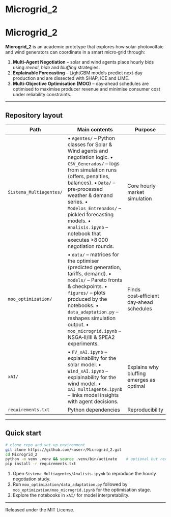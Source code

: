 # Microgrid_2

# Microgrid\_2

**Microgrid\_2** is an academic prototype that explores how solar‑photovoltaic and wind generators can coordinate in a smart micro‑grid through:

1. **Multi‑Agent Negotiation** – solar and wind agents place hourly bids using *reveal*, *hide* and *bluffing* strategies.
2. **Explainable Forecasting** – LightGBM models predict next‑day production and are dissected with SHAP, ICE and LIME.
3. **Multi‑Objective Optimisation (MOO)** – day‑ahead schedules are optimised to maximise producer revenue and minimise consumer cost under reliability constraints.

---

## Repository layout

| Path                    | Main contents                                                                                                                                                                                                                                                                                                                                  | Purpose                                  |
| ----------------------- | ---------------------------------------------------------------------------------------------------------------------------------------------------------------------------------------------------------------------------------------------------------------------------------------------------------------------------------------------- | ---------------------------------------- |
| `Sistema_Multiagentes/` | • `Agentes/` – Python classes for Solar & Wind agents and negotiation logic.  • `CSV_Generados/` – logs from simulation runs (offers, penalties, balances).  • `Data/` – pre‑processed weather & demand series.  • `Modelos_Entrenados/` – pickled forecasting models.  • `Analisis.ipynb` – notebook that executes >8 000 negotiation rounds. | Core hourly market simulation            |
| `moo_optimization/`     | • `data/` – matrices for the optimiser (predicted generation, tariffs, demand).  • `models/` – Pareto fronts & checkpoints.  • `figures/` – plots produced by the notebooks.  • `data_adaptation.py` – reshapes simulation output.  • `moo_microgrid.ipynb` – NSGA‑II/III & SPEA2 experiments.                                                 | Finds cost‑efficient day‑ahead schedules |
| `xAI/`                  | • `FV_xAI.ipynb` – explainability for the solar model.  • `Wind_xAI.ipynb` – explainability for the wind model.  • `xAI_multiagente.ipynb` – links model insights with agent decisions.                                                                                                                                                        | Explains why bluffing emerges as optimal |
| `requirements.txt`      | Python dependencies                                                                                                                                                                                                                                                                                                                            | Reproducibility                          |

---

## Quick start

```bash
# clone repo and set up environment
git clone https://github.com/<user>/Microgrid_2.git
cd Microgrid_2
python -m venv .venv && source .venv/bin/activate    # optional but recommended
pip install -r requirements.txt
```

1. Open `Sistema_Multiagentes/Analisis.ipynb` to reproduce the hourly negotiation study.
2. Run `moo_optimization/data_adaptation.py` followed by `moo_optimization/moo_microgrid.ipynb` for the optimisation stage.
3. Explore the notebooks in `xAI/` for model interpretability.

---

Released under the MIT License.

